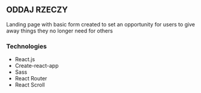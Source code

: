 ## ODDAJ RZECZY

Landing page with basic form created to set an opportunity for users to give away
things they no longer need for others

### Technologies

- React.js
- Create-react-app
- Sass
- React Router
- React Scroll
